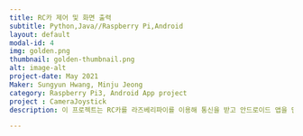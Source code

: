```yaml
---
title: RC카 제어 및 화면 출력
subtitle: Python,Java//Raspberry Pi,Android
layout: default
modal-id: 4
img: golden.png
thumbnail: golden-thumbnail.png
alt: image-alt
project-date: May 2021
Maker: Sungyun Hwang, Minju Jeong
category: Raspberry Pi3, Android App project
project : CameraJoystick
description: 이 프로젝트는 RC카를 라즈베리파이를 이용해 통신을 받고 안드로이드 앱을 만들어서 무선으로 데이터를 주고 받아 RC카 제어 및 화면 출력한 프로젝트입니다.

---
```

